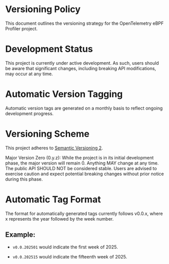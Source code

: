 # Versioning Policy
This document outlines the versioning strategy for the OpenTelemetry eBPF Profiler project.

# Development Status
This project is currently under active development. As such, users should be aware that significant changes, including breaking API modifications, may occur at any time.

# Automatic Version Tagging
Automatic version tags are generated on a monthly basis to reflect ongoing development progress.

# Versioning Scheme
This project adheres to [Semantic Versioning 2](https://semver.org/spec/v2.0.0.html).

Major Version Zero (0.y.z): While the project is in its initial development phase, the major version will remain 0. Anything MAY change at any time. The public API SHOULD NOT be considered stable. Users are advised to exercise caution and expect potential breaking changes without prior notice during this phase.

# Automatic Tag Format
The format for automatically generated tags currently follows v0.0.x, where x represents the year followed by the week number.

## Example:

- `v0.0.202501` would indicate the first week of 2025.

- `v0.0.202515` would indicate the fifteenth week of 2025.
